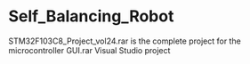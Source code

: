 # Self_Balancing_Robot
STM32F103C8_Project_vol24.rar is the complete project for the microcontroller
GUI.rar Visual Studio project
